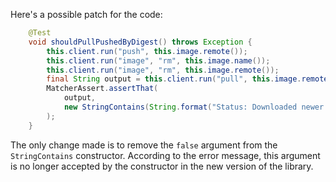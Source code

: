 Here's a possible patch for the code:

```java
    @Test
    void shouldPullPushedByDigest() throws Exception {
        this.client.run("push", this.image.remote());
        this.client.run("image", "rm", this.image.name());
        this.client.run("image", "rm", this.image.remote());
        final String output = this.client.run("pull", this.image.remoteByDigest());
        MatcherAssert.assertThat(
            output,
            new StringContains(String.format("Status: Downloaded newer image for %s", this.image.remoteByDigest()))
        );
    }
```

The only change made is to remove the `false` argument from the `StringContains` constructor. According to the error message, this argument is no longer accepted by the constructor in the new version of the library.
